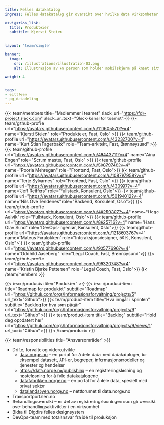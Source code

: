 ```yaml
---
title: Felles datakatalog
ingress: Felles datakatalog gir oversikt over hvilke data virksomheter har, som de kan dele med andre. I felles datakatalog finner du beskrivelser av datasett, begreper, API-er, informasjonsmodeller og tjenester og hendelser.

navigation_link:
  title: Produkteier
  subtitle: Kjersti Steien
  

layout: 'team/single'

banner:
  image:
    src: /illustrations/illustration-03.png
    alt: Illustrasjon av en person som holder mobilskjerm på kneet sitt

weight: 4


tags:
- eittteam
- pg_datadeling
---
```


{{< team/members title="Medlemmer i teamet" slack_url="https://fdk-project.slack.com" slack_url_text="Slack-kanal for teamet">}}
{{< team/github-profile url="https://avatars.githubusercontent.com/u/110605570?v=4" name="Kjersti Steien" role="Produkteier, Fast, Oslo" >}}
{{< team/github-profile url="https://avatars.githubusercontent.com/u/43232700?v=4" name="Kurt Stian Fagerbakk" role="Team-arkitekt, Fast, Brønnøysund" >}}
{{< team/github-profile url="https://avatars.githubusercontent.com/u/49443711?v=4" name="Aina Engen" role="Scrum master, Fast, Oslo" >}}
{{< team/github-profile url="https://avatars.githubusercontent.com/u/50879748?v=4" name="Pooria Mehregan" role="Frontend, Fast, Oslo">}}
{{< team/github-profile url="https://avatars.githubusercontent.com/u/108797958?v=4" name="Terje Sylvarnes" role="Frontend, Fast, Oslo" >}}
{{< team/github-profile url="https://avatars.githubusercontent.com/u/430997?v=4" name="Jeff Reiffers" role="Fullstack, Konsulent, Oslo">}}
{{< team/github-profile url="https://avatars.githubusercontent.com/u/50194012?v=4" name="Nils Ove Tendenes" role="Backend, Konsulent, Oslo">}}
{{< team/github-profile url="https://avatars.githubusercontent.com/u/48259307?v=4" name="Hege Aalvik" role="Fullstack, Konsulent, Oslo">}}
{{< team/github-profile url="https://avatars.githubusercontent.com/u/8625716?v=4" name="Hans Olav Sund" role="DevOps-ingeniør, Konsulent, Oslo">}}
{{< team/github-profile url="https://avatars.githubusercontent.com/u/121860376?v=4" name="Mateus Furuløkken" role="Interaksjonsdesigner, 50%, Konsulent, Oslo">}}
{{< team/github-profile url="https://avatars.githubusercontent.com/u/93577696?v=4" name="Oddhild Aaseberg" role="Legal Coach, Fast, Brønnøysund">}}
{{< team/github-profile url="https://avatars.githubusercontent.com/u/99320748?v=4" name="Kristin Bjarke Pettersen" role="Legal Coach, Fast, Oslo">}}
{{< /team/members >}}

{{< team/products title="Produkter" >}}
{{< team/product-item title="Roadmap for produktet" subtitle="Roadmap" url="https://github.com/orgs/Informasjonsforvaltning/projects/5" url_text="Github">}}
{{< team/product-item title="Hva inngår i sprinten" subtitle="Backlog for hva som pågår" url="https://github.com/orgs/Informasjonsforvaltning/projects/9" url_text="Github" >}}
{{< team/product-item title="Backlog" subtitle="Hold deg oppdatert her" url="https://github.com/orgs/Informasjonsforvaltning/projects/9/views/1" url_text="Github" >}}
{{< /team/products >}}

{{< team/responsibilities title="Ansvarsområder" >}}

- Drifte, forvalte og videreutvikle
  - [data.norge.no](https://data.norge.no/) – en portal for å dele data med datakataloger, for eksempel datasett, API-er, begreper, informasjonsmodeller og tjenester og hendelser
  - https://data.norge.no/publishing – en registreringsløsning og høsteløsning for å fylle datakatalogene
  - [datafabrikken.norge.no](https://datafabrikken.norge.no/) – en portal for å dele data, spesielt med privat sektor
  - [datalandsbyen.norge.no](https://datalandsbyen.norge.no/) – nettforumet til data.norge.no
- Transportportalen.no
- Behandlingsoversikt – en del av registreringsløsningen som gir oversikt over behandlingsaktiviteter i en virksomhet
- Bidra til Digdirs felles designsystem
- DevOps-team med totalansvar fra idé til produksjon
